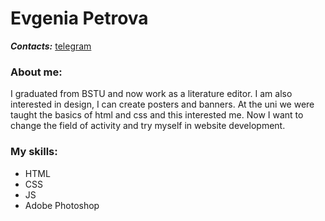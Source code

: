 # __Evgenia Petrova__
_**Contacts:**_ [telegram](https://t.me/ennkaa)
### About me:
I graduated from BSTU and now work as a literature editor.
I am also interested in design, I can create posters and banners. At the uni we were taught the basics of html and css and this interested me. Now I want to change the field of activity and try myself in website development.
### My skills:
* HTML
* CSS
* JS
* Adobe Photoshop
